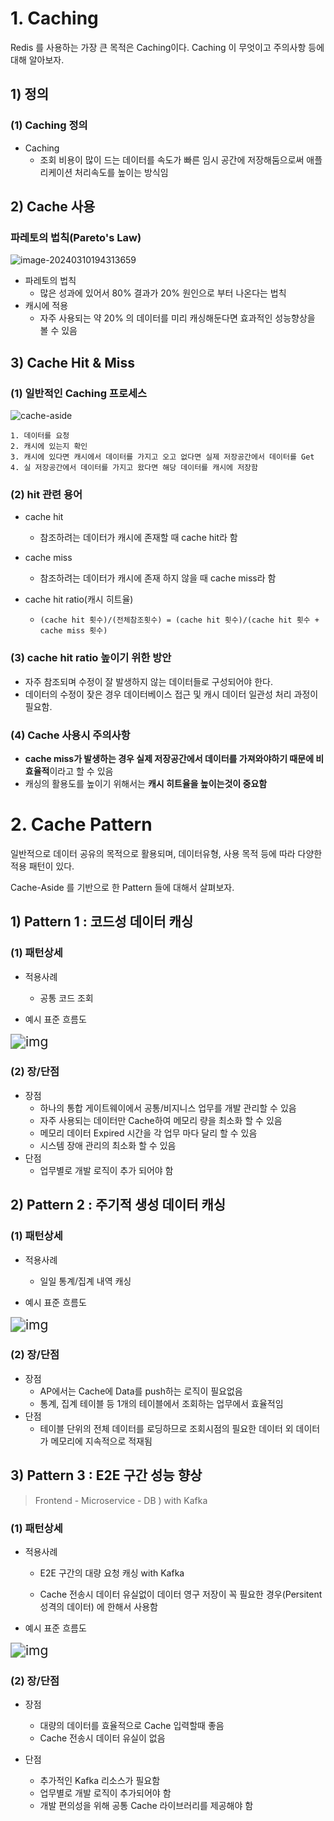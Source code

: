 



# 1. Caching

Redis 를 사용하는 가장 큰 목적은 Caching이다.  Caching 이 무엇이고 주의사항 등에 대해 알아보자.



## 1) 정의

### (1) Caching 정의

- Caching 
  - 조회 비용이 많이 드는 데이터를 속도가 빠른 임시 공간에 저장해둠으로써 애플리케이션 처리속도를 높이는 방식임



## 2) Cache 사용



### 파레토의 법칙(Pareto's Law)



![image-20240310194313659](./3.Cache.assets/image-20240310194313659.png)

* 파레토의 법칙
  * 많은 성과에 있어서 80% 결과가 20% 원인으로 부터 나온다는 법칙
* 캐시에 적용
  * 자주 사용되는 약 20% 의 데이터를 미리 캐싱해둔다면 효과적인 성능향상을 볼 수 있음









## 3) Cache Hit & Miss



### (1) 일반적인 Caching 프로세스



![cache-aside](./3.Cache.assets/cache-aside.png)



```
1. 데이터를 요청
2. 캐시에 있는지 확인
3. 캐시에 있다면 캐시에서 데이터를 가지고 오고 없다면 실제 저장공간에서 데이터를 Get
4. 실 저장공간에서 데이터를 가지고 왔다면 해당 데이터를 캐시에 저장함
```



### (2) hit 관련 용어

- cache hit

  - 참조하려는 데이터가 캐시에 존재할 때 cache hit라 함

- cache miss 

  - 참조하려는 데이터가 캐시에 존재 하지 않을 때 cache miss라 함

- cache hit ratio(캐시 히트율)

  - ```
    (cache hit 횟수)/(전체참조횟수) = (cache hit 횟수)/(cache hit 횟수 + cache miss 횟수)
    ```



### (3) cache hit ratio 높이기 위한 방안

- 자주 참조되며 수정이 잘 발생하지 않는 데이터들로 구성되어야 한다.
- 데이터의 수정이 잦은 경우 데이터베이스 접근 및 캐시  데이터 일관성 처리 과정이 필요함.



### (4) Cache 사용시 주의사항

- **cache miss가 발생하는 경우 실제 저장공간에서 데이터를 가져와야하기 때문에 비효율적**이라고 할 수 있음
- 캐싱의 활용도를 높이기 위해서는 **캐시 히트율을 높이는것이 중요함**







# 2. Cache Pattern

일반적으로 데이터 공유의 목적으로 활용되며, 데이터유형, 사용 목적 등에 따라 다양한 적용 패턴이 있다.

Cache-Aside 를 기반으로 한 Pattern 들에 대해서 살펴보자.



## 1) Pattern 1 : 코드성 데이터 캐싱



### (1) 패턴상세

- 적용사례
  - 공통 코드 조회

- 예시 표준 흐름도

<img src="./3.Cache.assets/clip_image002.png" alt="img" style="zoom: 150%;" />



 ### (2) 장/단점

- 장점
  - 하나의 통합 게이트웨이에서 공통/비지니스 업무를 개발 관리할 수 있음
  - 자주 사용되는 데이터만 Cache하여 메모리 량을 최소화 할 수 있음
  - 메모리 데이터 Expired 시간을 각 업무 마다 달리 할 수 있음
  - 시스템 장애 관리의 최소화 할 수 있음
- 단점
  - 업무별로 개발 로직이 추가 되어야 함





## 2) Pattern 2 : 주기적 생성 데이터 캐싱

### (1) 패턴상세

- 적용사례
  - 일일 통계/집계 내역 캐싱

- 예시 표준 흐름도

<img src="./3.Cache.assets/clip_image002-16568277345111.png" alt="img" style="zoom: 150%;" />



 ### (2) 장/단점

- 장점
  - AP에서는 Cache에 Data를 push하는 로직이 필요없음
  - 통계, 집계 테이블 등 1개의 테이블에서 조회하는 업무에서 효율적임
- 단점
  - 테이블 단위의 전체 데이터를 로딩하므로 조회시점의 필요한 데이터 외 데이터가 메모리에 지속적으로 적재됨





## 3) Pattern  3 : E2E 구간 성능 향상

> Frontend - Microservice - DB ) with Kafka

### (1) 패턴상세

- 적용사례
  - E2E 구간의 대량 요청 캐싱 with Kafka

  - Cache 전송시 데이터 유실없이 데이터 영구 저장이 꼭 필요한 경우(Persitent 성격의 데이터) 에 한해서 사용함 

- 예시 표준 흐름도

<img src="./3.Cache.assets/clip_image004.png" alt="img" style="zoom: 150%;" />



### (2) 장/단점

- 장점
  - 대량의 데이터를 효율적으로 Cache 입력할때 좋음
  - Cache 전송시 데이터 유실이 없음

- 단점
  - 추가적인 Kafka 리소스가 필요함
  - 업무별로 개발 로직이 추가되어야 함
  - 개발 편의성을 위해 공통 Cache 라이브러리를 제공해야 함


